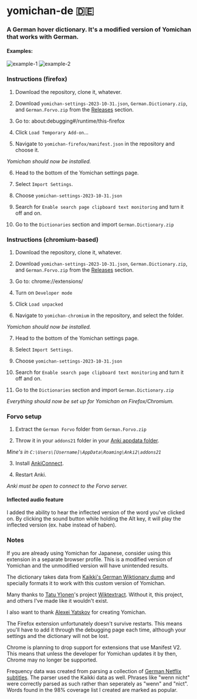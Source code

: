 # yomichan-de 🇩🇪


### A German hover dictionary. It's a modified version of Yomichan that works with German.


#### Examples:
![example-1](https://github.com/seth-js/yomichan-de/assets/83692925/2492e683-17a9-4012-8687-7dd731202574)
![example-2](https://github.com/seth-js/yomichan-de/assets/83692925/b3f8efcf-8421-4c67-98e6-34846c41d725)

### Instructions (firefox)
1. Download the repository, clone it, whatever.

2. Download `yomichan-settings-2023-10-31.json`, `German.Dictionary.zip`, and `German.Forvo.zip` from the [Releases](https://github.com/seth-js/yomichan-de/releases) section.

3. Go to: about:debugging#/runtime/this-firefox

4. Click `Load Temporary Add-on`…

5. Navigate to `yomichan-firefox/manifest.json` in the repository and choose it.

*Yomichan should now be installed.*

6. Head to the bottom of the Yomichan settings page.

7. Select `Import Settings`.

8. Choose `yomichan-settings-2023-10-31.json`

9. Search for `Enable search page clipboard text monitoring` and turn it off and on.

10. Go to the `Dictionaries` section and import `German.Dictionary.zip`

### Instructions (chromium-based)
1. Download the repository, clone it, whatever.

2. Download `yomichan-settings-2023-10-31.json`, `German.Dictionary.zip`, and `German.Forvo.zip` from the [Releases](https://github.com/seth-js/yomichan-de/releases) section.

3. Go to: chrome://extensions/

4. Turn on `Developer mode`

5. Click `Load unpacked`

6. Navigate to `yomichan-chromium` in the repository, and select the folder.

*Yomichan should now be installed.*

7. Head to the bottom of the Yomichan settings page.

8. Select `Import Settings`.

9. Choose `yomichan-settings-2023-10-31.json`

10. Search for `Enable search page clipboard text monitoring` and turn it off and on.

11. Go to the `Dictionaries` section and import `German.Dictionary.zip`

*Everything should now be set up for Yomichan on Firefox/Chromium.*

### Forvo setup

1. Extract the `German Forvo` folder from `German.Forvo.zip`

2. Throw it in your `addons21` folder in your [Anki appdata folder](https://docs.ankiweb.net/files.html?file-locations#file-locations).

*Mine's in `C:\Users\[Username]\AppData\Roaming\Anki2\addons21`*

3. Install [AnkiConnect](https://ankiweb.net/shared/info/2055492159).

4. Restart Anki.

*Anki must be open to connect to the Forvo server.*

#### Inflected audio feature

I added the ability to hear the inflected version of the word you've clicked on. By clicking the sound button while holding the Alt key, it will play the inflected version (ex. habe instead of haben).

### Notes

If you are already using Yomichan for Japanese, consider using this extension in a separate browser profile. This is a modified version of Yomichan and the unmodified version will have unintended results.

The dictionary takes data from [Kaikki's German Wiktionary dump](https://kaikki.org/dictionary/German/) and specially formats it to work with this custom version of Yomichan.

Many thanks to [Tatu Ylonen](http://www.lrec-conf.org/proceedings/lrec2022/pdf/2022.lrec-1.140.pdf)'s project [Wiktextract](https://github.com/tatuylonen/wiktextract). Without it, this project, and others I've made like it wouldn't exist.

I also want to thank [Alexei Yatskov](https://github.com/FooSoft) for creating Yomichan.

The Firefox extension unfortunately doesn't survive restarts. This means you'll have to add it through the debugging page each time, although your settings and the dictionary will not be lost.

Chrome is planning to drop support for extensions that use Manifest V2. This means that unless the developer for Yomichan updates it by then, Chrome may no longer be supported.

Frequency data was created from parsing a collection of [German Netflix subtitles](https://github.com/seth-js/lang-sub-collection/tree/main/German%20(Netflix)). The parser used the Kaikki data as well. Phrases like "wenn nicht" were correctly parsed as such rather than seperately as "wenn" and "nict". Words found in the 98% coverage list I created are marked as popular.

